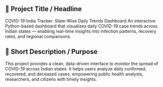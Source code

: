 ## 🦠 Project Title / Headline
COVID-19 India Tracker: State-Wise Daily Trends Dashboard
An interactive Python-based dashboard that visualizes daily COVID-19 case trends across Indian states — enabling real-time insights into infection patterns, recovery rates, and regional comparisons.

## 🎯 Short Description / Purpose
This project provides a clean, data-driven interface to monitor the spread of COVID-19 across Indian states. It helps users analyze daily confirmed, recovered, and deceased cases, empowering public health analysts, researchers, and citizens with timely insights.
